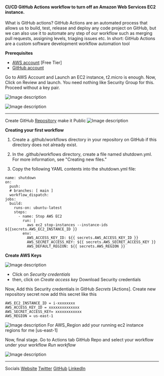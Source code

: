#### CI/CD GitHub Actions workflow to turn off an Amazon Web Services EC2 instance.

What is GitHub actions?
GitHub Actions are an automated process that allows us to build, test, release and deploy any code project on GitHub, but we can also use it to automate any step of our workflow such as merging pull requests, assigning levels, triaging issues etc. In short: GitHub Actions are a custom software development workflow automation tool

**Prerequisites**

- [AWS account](https://portal.aws.amazon.com/billing/signup?refid=09863622-0e2a-4080-9bba-12d378e294ba&redirect_url=https%3A%2F%2Faws.amazon.com%2Fregistration-confirmation#/start/email) [Free Tier]
- [GitHub account](https://github.com/signup?ref_cta=Sign+up&ref_loc=header+logged+out&ref_page=%2F&source=header-home)


Go to AWS Account and Launch an EC2 instance, t2.micro is enough. Now, Click on Review and launch. You need nothing like Security Group for this. Proceed without a key pair.

![Image description](https://dev-to-uploads.s3.amazonaws.com/uploads/articles/il6af7eb81vxnqegbe9l.png)

![Image description](https://dev-to-uploads.s3.amazonaws.com/uploads/articles/gd7kxqfim4fk1gwd907l.png)

---

Create GitHub [Repository](https://github.com/rishavmehra/GithubActions-EC2) make it Public
![Image description](https://dev-to-uploads.s3.amazonaws.com/uploads/articles/itolqy5aw1fzcyi6thyc.png)

**Creating your first workflow**
1. Create a .github/workflows directory in your repository on GitHub if this directory does not already exist.

2. In the .github/workflows directory, create a file named shutdown.yml. For more information, see "Creating new files."

3. Copy the following YAML contents into the shutdown.yml file:

```
name: shutdown
on:
  push:
  # branches: [ main ]
  workflow_dispatch:
jobs:
  build:
    runs-on: ubuntu-latest
    steps:
      - name: Stop AWS EC2
        run: |
          aws ec2 stop-instances --instance-ids ${{secrets.AWS_EC2_INSTANCE_ID }}
        env:
          AWS_ACCESS_KEY_ID: ${{ secrets.AWS_ACCESS_KEY_ID }}
          AWS_SECRET_ACCESS_KEY: ${{ secrets.AWS_SECRET_ACCESS_KEY }}
          AWS_DEFAULT_REGION: ${{ secrets.AWS_REGION }}
```

**Create AWS Keys**

![Image description](https://dev-to-uploads.s3.amazonaws.com/uploads/articles/ua1kvf1i41v7s8ayjoh6.png)
- Click on _Security credentials_
- then, click on _Create access key_
Download Security credentials

Now, Add this Security credentials in GitHub _Secrets_ 
[Actions]. Create new repository secret now add this secret like this 

```
AWS_EC2_INSTANCE_ID = i-xxxxxxxx
AWS_ACCESS_KEY_ID = xxxxxxxxxxxxxx
AWS_SECRET_ACCESS_KEY= xxxxxxxxxxxx
AWS_REGION = us-east-1
```

![Image description](https://dev-to-uploads.s3.amazonaws.com/uploads/articles/gudjidyo4p1x0v4966g9.png)
For AWS_Region add your running ec2 instance regions for me [us-east-1]

Now, final stage. Go to Actions tab GitHub Repo and select your workflow under your workflow _Run workflow_

![Image description](https://dev-to-uploads.s3.amazonaws.com/uploads/articles/evmvbrhgqwqs0wi1fsg7.png)

---

Socials [Website](https://rishavmehra.ml/) [Twitter](https://twitter.com/Rishavmehraa) [GitHub](https://github.com/rishavmehra) [LinkedIn](https://www.linkedin.com/in/rishavmehra/)


